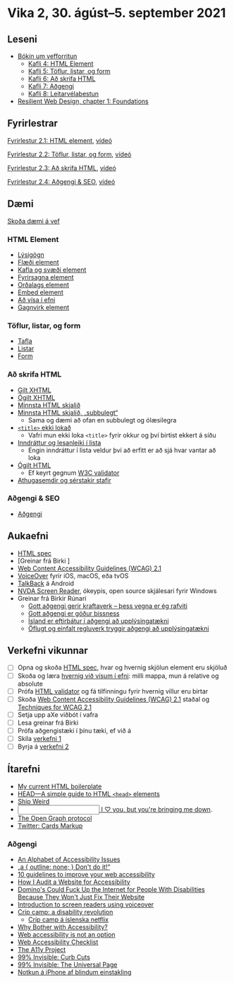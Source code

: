 # Vika 2, 30. ágúst–5. september 2021

## Leseni

* [Bókin um vefforritun](https://bok.vefforritun.is/)
  * [Kafli 4: HTML Element](https://bok.vefforritun.is/04.element.html)
  * [Kafli 5: Töflur, listar, og form](https://bok.vefforritun.is/05.toflur-listar-form.html)
  * [Kafli 6: Að skrifa HTML](https://bok.vefforritun.is/06.ad-skrifa-html.html)
  * [Kafli 7: Aðgengi](https://bok.vefforritun.is/07.adgengi.html)
  * [Kafli 8: Leitarvélabestun](https://bok.vefforritun.is/08.seo.html)
* [Resilient Web Design, chapter 1: Foundations](https://resilientwebdesign.com/chapter1/)
  
## Fyrirlestrar

[Fyrirlestur 2.1: HTML element](02.1.html-element.md), [vídeó](https://youtu.be/)

[Fyrirlestur 2.2: Töflur, listar, og form](02.3.toflur-listar-form.md), [vídeó](https://youtu.be/)

[Fyrirlestur 2.3: Að skrifa HTML](02.3.ad-skrifa-html.md), [vídeó](https://youtu.be/)

[Fyrirlestur 2.4: Aðgengi & SEO](02.4.adgengi-seo.md), [vídeó](https://youtu.be/)

## Dæmi

[Skoða dæmi á vef](https://vefforritun.github.io/vef1-2021/fyrirlestrar/02/)

### HTML Element

* [Lýsigögn](daemi/1.html-element/meta.html)
* [Flæði element](daemi/1.html-element/flow.html)
* [Kafla og svæði element](daemi/1.html-element/sectioning.html)
* [Fyrirsagna element](daemi/1.html-element/heading.html)
* [Orðalags element](daemi/1.html-element/phrasing.html)
* [Embed element](daemi/1.html-element/embedded.html)
* [Að vísa í efni](daemi/1.html-element/paths.html)
* [Gagnvirk element](daemi/1.html-element/interactive.html)

### Töflur, listar, og form

* [Tafla](daemi/2.toflur-lista-form/table.html)
* [Listar](daemi/2.toflur-lista-form/list.html)
* [Form](daemi/2.toflur-lista-form/form.html)

### Að skrifa HTML

* [Gilt XHTML](daemi/3.ad-skrifa-html/valid.xhtml)
* [Ógilt XHTML](daemi/3.ad-skrifa-html/invalid.xhtml)
* [Minnsta HTML skjalið](daemi/3.ad-skrifa-html/min.html)
* [Minnsta HTML skjalið, „subbulegt“](daemi/3.ad-skrifa-html/min.ugly.html)
  * Sama og dæmi að ofan en subbulegt og ólæsilegra
* [`<title>` ekki lokað](daemi/3.ad-skrifa-html/title.html)
  * Vafri mun ekki loka `<title>` fyrir okkur og því birtist ekkert á síðu
* [Inndráttur og lesanleiki í lista](daemi/3.ad-skrifa-html/indent.html)
  * Engin inndráttur í lista veldur því að erfitt er að sjá hvar vantar að loka
* [Ógilt HTML](daemi/3.ad-skrifa-html/invalid.html)
  * Ef keyrt gegnum [W3C validator](https://validator.w3.org/)
* [Athugasemdir og sérstakir stafir](daemi/3.ad-skrifa-html/other.html)

### Aðgengi & SEO

* [Aðgengi](daemi/4.adgengi-seo/a11y.html)

## Aukaefni

* [HTML spec](https://html.spec.whatwg.org/)
* [Greinar frá Birki ]
* [Web Content Accessibility Guidelines (WCAG) 2.1](https://www.w3.org/TR/WCAG21/)
* [VoiceOver](https://webaim.org/articles/voiceover/) fyrir iOS, macOS, eða tvOS
* [TalkBack](https://support.google.com/accessibility/android/answer/6283677?hl=en) á Android
* [NVDA Screen Reader](http://www.nvaccess.org/), ókeypis, open source skjálesari fyrir Windows
* Greinar frá Birkir Rúnari
  * [Gott aðgengi gerir kraftaverk – þess vegna er ég rafviti](https://bok.vefforritun.is/birkir1.html)
  * [Gott aðgengi er góður bissness](https://bok.vefforritun.is/birkir2.html)
  * [Ísland er eftirbátur í aðgengi að upplýsingatækni](https://bok.vefforritun.is/birkir3.html)
  * [Öflugt og einfalt regluverk tryggir aðgengi að upplýsingatækni](https://bok.vefforritun.is/birkir4.html)

## Verkefni vikunnar

* [ ] Opna og skoða [HTML spec](https://html.spec.whatwg.org/), hvar og hvernig skjölun element eru skjöluð
* [ ] Skoða og læra [hvernig við vísum í efni](https://bok.vefforritun.is/04.element.html#visad-i-efni): milli mappa, mun á relative og absolute
* [ ] Prófa [HTML validator](https://validator.w3.org/) og fá tilfinningu fyrir hvernig villur eru birtar
* [ ] Skoða [Web Content Accessibility Guidelines (WCAG) 2.1](https://www.w3.org/TR/WCAG21/) staðal og [Techniques for WCAG 2.1](https://www.w3.org/WAI/WCAG21/Techniques/)
* [ ] Setja upp aXe viðbót í vafra
* [ ] Lesa greinar frá Birki
* [ ] Prófa aðgengistæki í þínu tæki, ef við á
* [ ] Skila [verkefni 1](https://github.com/vefforritun/vef1-2021-v1)
* [ ] Byrja á [verkefni 2](https://github.com/vefforritun/vef1-2021-v2)

## Ítarefni

* [My current HTML boilerplate](https://www.matuzo.at/blog/html-boilerplate/)
* [HEAD—A simple guide to HTML `<head>` elements](https://github.com/joshbuchea/HEAD)
* [Ship Weird](https://ryanflorence.dev/p/ship-weird)
* [<input> I ♡ you, but you're bringing me down](http://meowni.ca/posts/a-story-about-input/).
* [The Open Graph protocol](https://ogp.me/)
* [Twitter: Cards Markup](https://developer.twitter.com/en/docs/twitter-for-websites/cards/overview/markup)

### Aðgengi

* [An Alphabet of Accessibility Issues](https://the-pastry-box-project.net/anne-gibson/2014-July-31)
* [„a { outline: none; } Don't do it!“](http://outlinenone.com/)
* [10 guidelines to improve your web accessibility](https://aerolab.co/blog/web-accessibility/)
* [How I Audit a Website for Accessibility](http://marcysutton.com/how-i-audit-a-website-for-accessibility/)
* [Domino's Could Fuck Up the Internet for People With Disabilities Because They Won't Just Fix Their Website](https://gizmodo.com/dominos-could-fuck-up-the-internet-for-everyone-with-di-1836794767/amp)
* [Introduction to screen readers using voiceover](https://thegymnasium.com/take5/introduction-to-screen-readers-using-voiceover)
* [Crip camp: a disability revolution](https://www.youtube.com/watch?v=XRrIs22plz0)
  * [Crip camp á íslenska netflix](https://www.netflix.com/watch/81001496)
* [Why Bother with Accessibility?](https://24ways.org/2013/why-bother-with-accessibility/)
* [Web accessibility is not an option](https://vimeo.com/133535000)
* [Web Accessibility Checklist](https://websitesetup.org/web-accessibility-checklist/)
* [The A11y Project](https://www.a11yproject.com/)
* [99% Invisible: Curb Cuts](https://99percentinvisible.org/episode/curb-cuts/)
* [99% Invisible: The Universal Page](https://99percentinvisible.org/episode/the-universal-page/)
* [Notkun á iPhone af blindum einstakling](https://twitter.com/Kristy_Viers/status/1287189581926981634)
